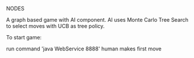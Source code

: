 NODES

A graph based game with AI component. AI uses Monte Carlo Tree Search to select moves with UCB as tree policy. 


To start game: 

run command 'java WebService 8888'
human makes first move




